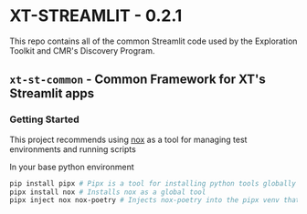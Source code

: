 # XT-STREAMLIT - 0.2.1

This repo contains all of the common Streamlit code used by the Exploration Toolkit and CMR's Discovery Program.

## `xt-st-common` - Common Framework for XT's Streamlit apps

### Getting Started

This project recommends using [nox](https://nox.thea.codes/) as a tool for managing test environments and running scripts

In your base python environment
``` bash
pip install pipx # Pipx is a tool for installing python tools globally
pipx install nox # Installs nox as a global tool
pipx inject nox nox-poetry # Injects nox-poetry into the pipx venv that nox uses
```
